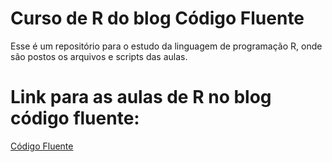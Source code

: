 # Curso de R do blog Código Fluente

Esse é um repositório para o estudo da linguagem de programação R, onde são postos os arquivos e scripts das aulas.

# Link para as aulas de R no blog código fluente:<br>
[Código Fluente](https://www.codigofluente.com.br/algoritmo-linguagem-de-programacao/programacao-em-r/)
